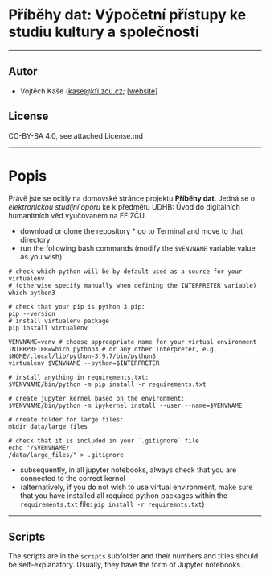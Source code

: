 #  Příběhy dat: Výpočetní přístupy ke studiu kultury a společnosti

---
## Autor
* Vojtěch Kaše (kase@kfi.zcu.cz; [[website](https://vojtechkase.cz)]


## License
CC-BY-SA 4.0, see attached License.md

---
# Popis

Právě jste se ocitly na domovské stránce projektu **Příběhy dat**. Jedná se o *elektronickou studijní oporu* ke k předmětu UDHB: Úvod do digitálních humanitních věd vyučovaném na FF ZČU. 


* download or clone the repository
* go to Terminal and move to that directory
* run the following bash commands (modify the `$VENVNAME` variable value as you wish):
```
# check which python will be by default used as a source for your virtualenv
# (otherwise specify manually when defining the INTERPRETER variable)
which python3

# check that your pip is python 3 pip:
pip --version
# install virtualenv package
pip install virtualenv

VENVNAME=venv # choose approapriate name for your virtual environment
INTERPRETER=which python3 # or any other interpreter, e.g. $HOME/.local/lib/python-3.9.7/bin/python3
virtualenv $VENVNAME --python=$INTERPRETER

# install anything in requirements.txt:
$VENVNAME/bin/python -m pip install -r requirements.txt 

# create jupyter kernel based on the environment:
$VENVNAME/bin/python -m ipykernel install --user --name=$VENVNAME

# create folder for large files:
mkdir data/large_files

# check that it is included in your `.gitignore` file
echo "/$VENVNAME/
/data/large_files/" > .gitignore

```

* subsequently, in all jupyter notebooks, always check that you are connected to the correct kernel 
* (alternatively, if you do not wish to use virtual environment, make sure that you have installed all required python packages within the `requirements.txt` file: `pip install -r requiremnts.txt`)

---
## Scripts 
The scripts are in the `scripts` subfolder and their numbers and titles should be self-explanatory. Usually, they have the form of Jupyter notebooks.
